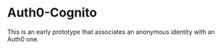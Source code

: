 # Auth0-Cognito

This is an early prototype that associates an anonymous identity with an Auth0 one.


